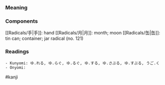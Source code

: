 ### Meaning



### Components

[[Radicals/手|手]]: hand [[Radicals/月|月]]: month; moon [[Radicals/缶|缶]]: tin can; container; jar radical (no. 121)

### Readings

```
- Kunyomi: ゆ.れる, ゆ.らぐ, ゆ.るぐ, ゆ.する, ゆ.さぶる, ゆ.すぶる, うご.く
- Onyomi: 
```

#kanji